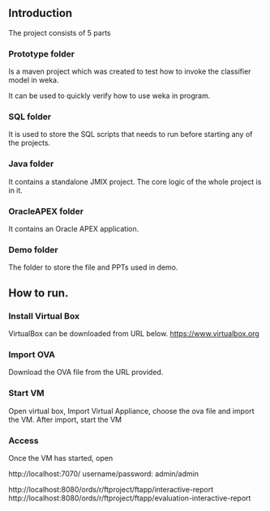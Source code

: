 ## Introduction

The project consists of 5 parts

### Prototype folder

Is a maven project which was created to test how to invoke the classifier model in weka.

It can be used to quickly verify how to use weka in program.

### SQL folder

It is used to store the SQL scripts that needs to run before starting any of the projects.

### Java folder

It contains a standalone JMIX project. The core logic of the whole project is in it.

### OracleAPEX folder

It contains an Oracle APEX application.


### Demo folder

The folder to store the file and PPTs used in demo.

## How to run.

### Install Virtual Box
VirtualBox can be downloaded from URL below.
https://www.virtualbox.org

### Import OVA
Download the OVA file from the URL provided.

### Start VM
Open virtual box, Import Virtual Appliance, choose the ova file and import the VM.
After import, start the VM

### Access
Once the VM has started, open

http://localhost:7070/
username/password: admin/admin

http://localhost:8080/ords/r/ftproject/ftapp/interactive-report
http://localhost:8080/ords/r/ftproject/ftapp/evaluation-interactive-report

